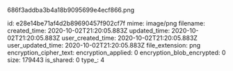 686f3addba3b4a18b9095699e4ecf866.png

id: e28e14be71af4d2b89690457f902cf7f
mime: image/png
filename: 
created_time: 2020-10-02T21:20:05.883Z
updated_time: 2020-10-02T21:20:05.883Z
user_created_time: 2020-10-02T21:20:05.883Z
user_updated_time: 2020-10-02T21:20:05.883Z
file_extension: png
encryption_cipher_text: 
encryption_applied: 0
encryption_blob_encrypted: 0
size: 179443
is_shared: 0
type_: 4